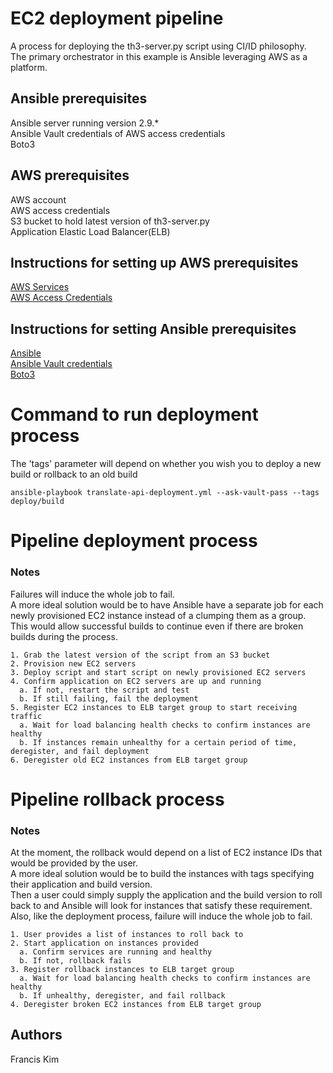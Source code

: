 # EC2 deployment pipeline

A process for deploying the th3-server.py script using CI/ID philosophy.  
The primary orchestrator in this example is Ansible leveraging AWS as a platform.

## Ansible prerequisites

Ansible server running version 2.9.*  
Ansible Vault credentials of AWS access credentials  
Boto3

## AWS prerequisites
AWS account  
AWS access credentials  
S3 bucket to hold latest version of th3-server.py  
Application Elastic Load Balancer(ELB)  

## Instructions for setting up AWS prerequisites
[AWS Services](https://docs.aws.amazon.com/index.html?nc2=h_ql_doc_do)  
[AWS Access Credentials](https://docs.aws.amazon.com/sdk-for-javascript/v2/developer-guide/getting-your-credentials.html)

## Instructions for setting Ansible prerequisites
[Ansible](https://docs.ansible.com/ansible/latest/installation_guide/intro_installation.html)  
[Ansible Vault credentials](https://docs.ansible.com/ansible/latest/user_guide/vault.html)  
[Boto3](https://pypi.org/project/boto3/)

# Command to run deployment process
The 'tags' parameter will depend on whether you wish you to deploy a new build or rollback to an old build

```ansible-playbook translate-api-deployment.yml --ask-vault-pass --tags deploy/build```

# Pipeline deployment process
### Notes
Failures will induce the whole job to fail.  
A more ideal solution would be to have Ansible have a separate job for each newly provisioned EC2 instance instead of a clumping them as a group.  
This would allow successful builds to continue even if there are broken builds during the process.

```
1. Grab the latest version of the script from an S3 bucket
2. Provision new EC2 servers
3. Deploy script and start script on newly provisioned EC2 servers
4. Confirm application on EC2 servers are up and running
  a. If not, restart the script and test
  b. If still failing, fail the deployment
5. Register EC2 instances to ELB target group to start receiving traffic
  a. Wait for load balancing health checks to confirm instances are healthy
  b. If instances remain unhealthy for a certain period of time, deregister, and fail deployment
6. Deregister old EC2 instances from ELB target group
```

# Pipeline rollback process
### Notes
At the moment, the rollback would depend on a list of EC2 instance IDs that would be provided by the user.  
A more ideal solution would be to build the instances with tags specifying their application and build version.  
Then a user could simply supply the application and the build version to roll back to and Ansible will look for instances that satisfy these requirement.  
Also, like the deployment process, failure will induce the whole job to fail.

```
1. User provides a list of instances to roll back to
2. Start application on instances provided
  a. Confirm services are running and healthy
  b. If not, rollback fails
3. Register rollback instances to ELB target group
  a. Wait for load balancing health checks to confirm instances are healthy
  b. If unhealthy, deregister, and fail rollback
4. Deregister broken EC2 instances from ELB target group
```

## Authors
Francis Kim

